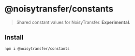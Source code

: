 # @noisytransfer/constants

> Shared constant values for NoisyTransfer. **Experimental**.

## Install
```bash
npm i @noisytransfer/constants
```